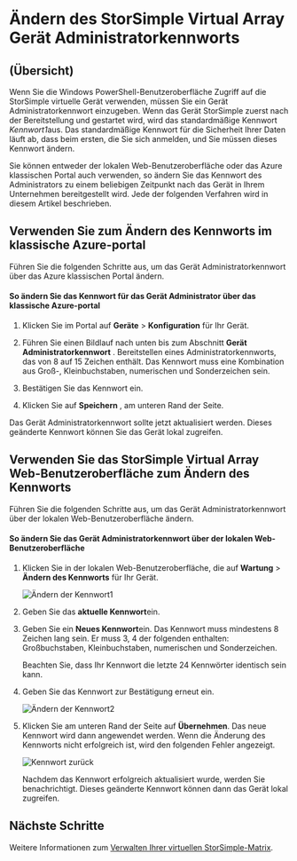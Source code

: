 <properties 
   pageTitle="Ändern der StorSimple virtuelles Gerät Administratorkennworts | Microsoft Azure"
   description="Beschreibt, wie Sie entweder im klassischen Azure-Portal oder über das Web StorSimple Virtual Array Benutzeroberfläche das Gerät Administratorkennwort ändern."
   services="storsimple"
   documentationCenter="NA"
   authors="alkohli"
   manager="carmonm"
   editor="" />
<tags 
   ms.service="storsimple"
   ms.devlang="NA"
   ms.topic="article"
   ms.tgt_pltfrm="NA"
   ms.workload="TBD"
   ms.date="06/17/2016"
   ms.author="alkohli" />

# <a name="change-the-storsimple-virtual-array-device-administrator-password"></a>Ändern des StorSimple Virtual Array Gerät Administratorkennworts

## <a name="overview"></a>(Übersicht)

Wenn Sie die Windows PowerShell-Benutzeroberfläche Zugriff auf die StorSimple virtuelle Gerät verwenden, müssen Sie ein Gerät Administratorkennwort einzugeben. Wenn das Gerät StorSimple zuerst nach der Bereitstellung und gestartet wird, wird das standardmäßige Kennwort *Kennwort1*aus. Das standardmäßige Kennwort für die Sicherheit Ihrer Daten läuft ab, dass beim ersten, die Sie sich anmelden, und Sie müssen dieses Kennwort ändern.

Sie können entweder der lokalen Web-Benutzeroberfläche oder das Azure klassischen Portal auch verwenden, so ändern Sie das Kennwort des Administrators zu einem beliebigen Zeitpunkt nach das Gerät in Ihrem Unternehmen bereitgestellt wird. Jede der folgenden Verfahren wird in diesem Artikel beschrieben.

## <a name="use-the-azure-classic-portal-to-change-the-password"></a>Verwenden Sie zum Ändern des Kennworts im klassische Azure-portal

Führen Sie die folgenden Schritte aus, um das Gerät Administratorkennwort über das Azure klassischen Portal ändern.

#### <a name="to-change-the-device-administrator-password-via-the-azure-classic-portal"></a>So ändern Sie das Kennwort für das Gerät Administrator über das klassische Azure-portal

1. Klicken Sie im Portal auf **Geräte** > **Konfiguration** für Ihr Gerät.

2. Führen Sie einen Bildlauf nach unten bis zum Abschnitt **Gerät Administratorkennwort** . Bereitstellen eines Administratorkennworts, das von 8 auf 15 Zeichen enthält. Das Kennwort muss eine Kombination aus Groß-, Kleinbuchstaben, numerischen und Sonderzeichen sein.

3. Bestätigen Sie das Kennwort ein.

4. Klicken Sie auf **Speichern** , am unteren Rand der Seite.

Das Gerät Administratorkennwort sollte jetzt aktualisiert werden. Dieses geänderte Kennwort können Sie das Gerät lokal zugreifen.

## <a name="use-the-storsimple-virtual-array-web-ui-to-change-the-password"></a>Verwenden Sie das StorSimple Virtual Array Web-Benutzeroberfläche zum Ändern des Kennworts

Führen Sie die folgenden Schritte aus, um das Gerät Administratorkennwort über der lokalen Web-Benutzeroberfläche ändern.

#### <a name="to-change-the-device-administrator-password-via-the-local-web-ui"></a>So ändern Sie das Gerät Administratorkennwort über der lokalen Web-Benutzeroberfläche

1. Klicken Sie in der lokalen Web-Benutzeroberfläche, die auf **Wartung** > **Ändern des Kennworts** für Ihr Gerät.

    ![Ändern der Kennwort1](./media/storsimple-ova-change-device-admin-password/image40.png)

2. Geben Sie das **aktuelle Kennwort**ein.

3. Geben Sie ein **Neues Kennwort**ein. Das Kennwort muss mindestens 8 Zeichen lang sein. Er muss 3, 4 der folgenden enthalten: Großbuchstaben, Kleinbuchstaben, numerischen und Sonderzeichen.

    Beachten Sie, dass Ihr Kennwort die letzte 24 Kennwörter identisch sein kann.

3. Geben Sie das Kennwort zur Bestätigung erneut ein.

    ![Ändern der Kennwort2](./media/storsimple-ova-change-device-admin-password/image41.png)

4. Klicken Sie am unteren Rand der Seite auf **Übernehmen**. Das neue Kennwort wird dann angewendet werden. Wenn die Änderung des Kennworts nicht erfolgreich ist, wird den folgenden Fehler angezeigt.

    ![Kennwort zurück](./media/storsimple-ova-change-device-admin-password/image42.png)

    Nachdem das Kennwort erfolgreich aktualisiert wurde, werden Sie benachrichtigt. Dieses geänderte Kennwort können dann das Gerät lokal zugreifen.

## <a name="next-steps"></a>Nächste Schritte

Weitere Informationen zum [Verwalten Ihrer virtuellen StorSimple-Matrix](storsimple-ova-web-ui-admin.md).
